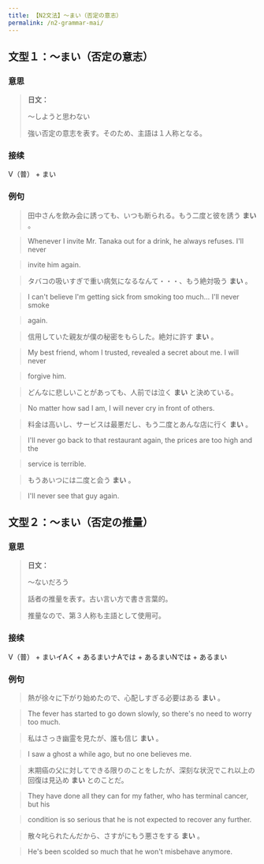 ```yaml
---
title: 【N2文法】〜まい（否定の意志）
permalink: /n2-grammar-mai/
---
```


## 文型１：〜まい（否定の意志）

### 意思

> **日文：**
> 
> ～しようと思わない
> 
> 強い否定の意志を表す。そのため、主語は１人称となる。


### 接续

V（普） \+ まい

### 例句

> 田中さんを飲み会に誘っても、いつも断られる。もう二度と彼を誘う **まい** 。

> Whenever I invite Mr. Tanaka out for a drink, he always refuses. I'll never

> invite him again.

> タバコの吸いすぎで重い病気になるなんて・・・、もう絶対吸う **まい** 。

> I can't believe I'm getting sick from smoking too much... I'll never smoke

> again.

> 信用していた親友が僕の秘密をもらした。絶対に許す **まい** 。

> My best friend, whom I trusted, revealed a secret about me. I will never

> forgive him.

> どんなに悲しいことがあっても、人前では泣く **まい** と決めている。

> No matter how sad I am, I will never cry in front of others.

> 料金は高いし、サービスは最悪だし、もう二度とあんな店に行く **まい** 。

> I'll never go back to that restaurant again, the prices are too high and the

> service is terrible.

> もうあいつには二度と会う **まい** 。

> I'll never see that guy again.

## 文型２：〜まい（否定の推量）

### 意思

> **日文：**
> 
> ～ないだろう
> 
> 話者の推量を表す。古い言い方で書き言葉的。
> 
> 推量なので、第３人称も主語として使用可。


### 接续

V（普） \+ まいイAく + あるまいナAでは + あるまいNでは + あるまい

### 例句

> 熱が徐々に下がり始めたので、心配しすぎる必要はある **まい** 。

> The fever has started to go down slowly, so there's no need to worry too much.

> 私はさっき幽霊を見たが、誰も信じ **まい** 。

> I saw a ghost a while ago, but no one believes me.

> 末期癌の父に対してできる限りのことをしたが、深刻な状況でこれ以上の回復は見込め **まい** とのことだ。

> They have done all they can for my father, who has terminal cancer, but his

> condition is so serious that he is not expected to recover any further.

> 散々叱られたんだから、さすがにもう悪さをする **まい** 。

> He's been scolded so much that he won't misbehave anymore.

